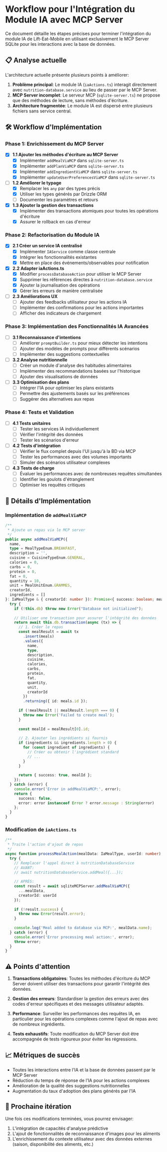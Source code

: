 # Workflow pour l'Intégration du Module IA avec MCP Server

Ce document détaille les étapes précises pour terminer l'intégration du module IA de Lift-Eat-Mobile en utilisant exclusivement le MCP Server SQLite pour les interactions avec la base de données.

## 📋 Analyse actuelle

L'architecture actuelle présente plusieurs points à améliorer:

1. **Problème principal**: Le module IA (`iaActions.ts`) interagit directement avec `nutrition-database.service` au lieu de passer par le MCP Server.
2. **MCP Server incomplet**: Le serveur MCP (`sqlite-server.ts`) ne propose que des méthodes de lecture, sans méthodes d'écriture.
3. **Architecture fragmentée**: Le module IA est dispersé entre plusieurs fichiers sans service central.

## 🛠️ Workflow d'Implémentation

### Phase 1: Enrichissement du MCP Server
- [x] **1.1 Ajouter les méthodes d'écriture au MCP Server**
  - [x] Implémenter `addMealViaMCP` dans `sqlite-server.ts`
  - [x] Implémenter `addPlanViaMCP` dans `sqlite-server.ts`
  - [x] Implémenter `addIngredientViaMCP` dans `sqlite-server.ts`
  - [x] Implémenter `updateUserPreferencesViaMCP` dans `sqlite-server.ts`

- [ ] **1.2 Améliorer le typage**
  - [x] Remplacer les `any` par des types précis
  - [x] Utiliser les types générés par Drizzle ORM
  - [ ] Documenter les paramètres et retours

- [x] **1.3 Ajouter la gestion des transactions**
  - [x] Implémenter des transactions atomiques pour toutes les opérations d'écriture
  - [x] Assurer le rollback en cas d'erreur

### Phase 2: Refactorisation du Module IA

- [x] **2.1 Créer un service IA centralisé**
  - [x] Implémenter `IAService` comme classe centrale
  - [x] Intégrer les fonctionnalités existantes
  - [x] Mettre en place des événements/observables pour notification

- [x] **2.2 Adapter iaActions.ts**
  - [x] Modifier `processDatabaseAction` pour utiliser le MCP Server
  - [x] Supprimer les références directes à `nutrition-database.service`
  - [x] Ajouter la journalisation des opérations
  - [x] Gérer les erreurs de manière centralisée

- [ ] **2.3 Améliorations UX**
  - [ ] Ajouter des feedbacks utilisateur pour les actions IA
  - [ ] Implémenter des confirmations pour les actions importantes
  - [ ] Afficher des indicateurs de chargement

### Phase 3: Implémentation des Fonctionnalités IA Avancées

- [ ] **3.1 Reconnaissance d'intentions**
  - [ ] Améliorer `promptBuilder.ts` pour mieux détecter les intentions
  - [ ] Ajouter des modèles de prompts pour différents scénarios
  - [ ] Implémenter des suggestions contextuelles

- [ ] **3.2 Analyse nutritionnelle**
  - [ ] Créer un module d'analyse des habitudes alimentaires
  - [ ] Implémenter des recommandations basées sur l'historique
  - [ ] Ajouter des visualisations de données

- [ ] **3.3 Optimisation des plans**
  - [ ] Intégrer l'IA pour optimiser les plans existants
  - [ ] Permettre des ajustements basés sur les préférences
  - [ ] Suggérer des alternatives aux repas

### Phase 4: Tests et Validation

- [ ] **4.1 Tests unitaires**
  - [ ] Tester les services IA individuellement
  - [ ] Vérifier l'intégrité des données
  - [ ] Tester les scénarios d'erreur

- [ ] **4.2 Tests d'intégration**
  - [ ] Vérifier le flux complet depuis l'UI jusqu'à la BD via MCP
  - [ ] Tester les performances avec des volumes importants
  - [ ] Simuler des scénarios utilisateur complexes

- [ ] **4.3 Tests de charge**
  - [ ] Évaluer les performances avec de nombreuses requêtes simultanées
  - [ ] Identifier les goulots d'étranglement
  - [ ] Optimiser les requêtes critiques

## 📝 Détails d'Implémentation

### Implémentation de `addMealViaMCP`

```typescript
/**
 * Ajoute un repas via le MCP server
 */
public async addMealViaMCP({
  name,
  type = MealTypeEnum.BREAKFAST,
  description = '',
  cuisine = CuisineTypeEnum.GENERAL,
  calories = 0,
  carbs = 0,
  protein = 0,
  fat = 0,
  quantity = 10,
  unit = MealUnitEnum.GRAMMES,
  creatorId,
  ingredients = []
}: IaMealType & { creatorId: number }): Promise<{ success: boolean; mealId?: number; error?: string }> {
  try {
    if (!this.db) throw new Error("Database not initialized");
    
    // Utiliser une transaction pour assurer l'intégrité des données
    return await this.db.transaction(async (tx) => {
      // 1. Créer le repas
      const mealResult = await tx
        .insert(meals)
        .values({
          name,
          type,
          description,
          cuisine,
          calories,
          carbs,
          protein,
          fat,
          quantity,
          unit,
          creatorId
        })
        .returning({ id: meals.id });
      
      if (!mealResult || mealResult.length === 0) {
        throw new Error('Failed to create meal');
      }
      
      const mealId = mealResult[0].id;
      
      // 2. Ajouter les ingrédients si fournis
      if (ingredients && ingredients.length > 0) {
        for (const ingredient of ingredients) {
          // Créer ou obtenir l'ingrédient standard
          // ...
        }
      }
      
      return { success: true, mealId };
    });
  } catch (error) {
    console.error('Error in addMealViaMCP:', error);
    return { 
      success: false, 
      error: error instanceof Error ? error.message : String(error)
    };
  }
}
```

### Modification de `iaActions.ts`

```typescript
/**
 * Traite l'action d'ajout de repas
 */
async function processMealAction(mealData: IaMealType, userId: number): Promise<void> {
  try {
    // Remplacer l'appel direct à nutritionDatabaseService
    // AVANT:
    // await nutritionDatabaseService.addMeal({...});
    
    // APRÈS:
    const result = await sqliteMCPServer.addMealViaMCP({
      ...mealData,
      creatorId: userId
    });
    
    if (!result.success) {
      throw new Error(result.error);
    }
    
    console.log('Meal added to database via MCP:', mealData.name);
  } catch (error) {
    console.error('Error processing meal action:', error);
    throw error;
  }
}
```

## ⚠️ Points d'attention

1. **Transactions obligatoires**: Toutes les méthodes d'écriture du MCP Server doivent utiliser des transactions pour garantir l'intégrité des données.

2. **Gestion des erreurs**: Standardiser la gestion des erreurs avec des codes d'erreur spécifiques et des messages utilisateur adaptés.

3. **Performance**: Surveiller les performances des requêtes IA, en particulier pour les opérations complexes comme l'ajout de repas avec de nombreux ingrédients.

4. **Tests exhaustifs**: Toute modification du MCP Server doit être accompagnée de tests rigoureux pour éviter les régressions.

## 📈 Métriques de succès

- Toutes les interactions entre l'IA et la base de données passent par le MCP Server
- Réduction du temps de réponse de l'IA pour les actions complexes
- Amélioration de la qualité des suggestions nutritionnelles
- Augmentation du taux d'adoption des plans générés par l'IA

## 🔄 Prochaine itération

Une fois ces modifications terminées, vous pourrez envisager:

1. L'intégration de capacités d'analyse prédictive
2. L'ajout de fonctionnalités de reconnaissance d'images pour les aliments
3. L'enrichissement du contexte utilisateur avec des données externes (saison, disponibilité des aliments, etc.)
